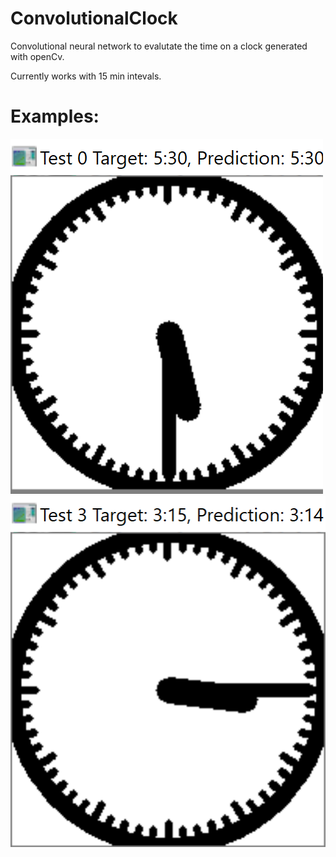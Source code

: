 # ConvolutionalClock


Convolutional neural network to evalutate the time on a clock generated with openCv.

Currently works with 15 min intevals.
# Examples:
![Example 1](https://github.com/ThierryJudge/ConvolutionalClock/blob/master/Screenshots/Capture1.PNG)
![Example 2](https://github.com/ThierryJudge/ConvolutionalClock/blob/master/Screenshots/Capture2.PNG)


